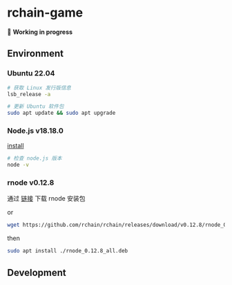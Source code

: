 # rchain-game

🚧 **Working in progress**

## Environment
### Ubuntu 22.04

```bash
# 获取 Linux 发行版信息
lsb_release -a

# 更新 Ubuntu 软件包
sudo apt update && sudo apt upgrade
```

### Node.js v18.18.0
[install](https://github.com/nodesource/distributions#installation-instructions)

```bash
# 检查 node.js 版本
node -v
```

### rnode v0.12.8
通过 [链接](https://github.com/rchain/rchain/releases/download/v0.12.8/rnode_0.12.8_all.deb) 下载 rnode 安装包

or

```bash
wget https://github.com/rchain/rchain/releases/download/v0.12.8/rnode_0.12.8_all.deb
```

then

```bash
sudo apt install ./rnode_0.12.8_all.deb
```

## Development

